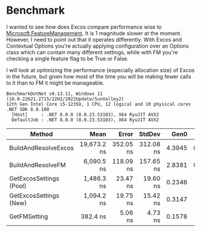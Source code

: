 # Benchmark

I wanted to see how does Excos compare performance wise to [Microsoft.FeatureManagement]().
It is 1 magnitude slower at the moment. However, I need to point out that it operates differently. With Excos and Contextual Options you're actually applying configuration over an Options class which can contain many different settings, while with FM you're checking a single feature flag to be True or False.

I will look at optimizing the performance (especially allocation size) of Excos in the future, but given how most of the time you will be making fewer calls to it than to FM it might be manageable.

```
BenchmarkDotNet v0.13.11, Windows 11 (10.0.22621.2715/22H2/2022Update/SunValley2)
12th Gen Intel Core i5-1235U, 1 CPU, 12 logical and 10 physical cores
.NET SDK 8.0.100
  [Host]     : .NET 8.0.0 (8.0.23.53103), X64 RyuJIT AVX2
  DefaultJob : .NET 8.0.0 (8.0.23.53103), X64 RyuJIT AVX2
```

| Method                  | Mean        | Error     | StdDev    | Gen0   | Gen1   | Allocated |
|------------------------ |------------:|----------:|----------:|-------:|-------:|----------:|
| BuildAndResolveExcos    | 19,673.2 ns | 352.05 ns | 312.08 ns | 4.3945 | 0.9766 |   27954 B |
| BuildAndResolveFM       |  6,090.5 ns | 118.09 ns | 157.65 ns | 2.8381 | 0.7019 |   17921 B |
| GetExcosSettings (Pool) |  1,486.3 ns |  23.47 ns |  19.60 ns | 0.2346 |      - |    1480 B |
| GetExcosSettings (New)  |  1,094.2 ns |  19.75 ns |  15.42 ns | 0.3147 |      - |    1976 B |
| GetFMSetting            |    382.4 ns |   5.06 ns |   4.73 ns | 0.1578 |      - |     992 B |
